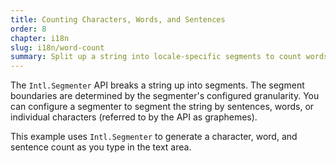 ```yaml
---
title: Counting Characters, Words, and Sentences
order: 8
chapter: i18n
slug: i18n/word-count
summary: Split up a string into locale-specific segments to count words and sentences.
---
```


<script>
  import CompatibilityWarning from '$lib/components/CompatibilityWarning.svelte';
</script>

<CompatibilityWarning name="Intl.Segmenter" href="https://caniuse.com/mdn-javascript_builtins_intl_segmenter" />

The `Intl.Segmenter` API breaks a string up into segments. The segment boundaries are determined by the segmenter's configured granularity. You can configure a segmenter to segment the string by sentences, words, or individual characters (referred to by the API as graphemes).

This example uses `Intl.Segmenter` to generate a character, word, and sentence count as you type in the text area.
